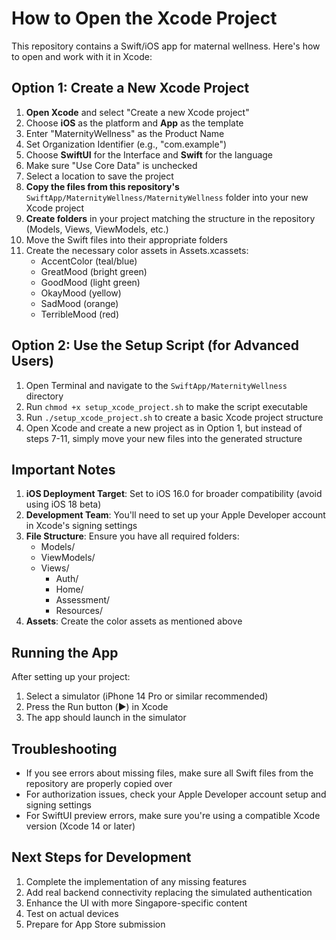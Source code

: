 # How to Open the Xcode Project

This repository contains a Swift/iOS app for maternal wellness. Here's how to open and work with it in Xcode:

## Option 1: Create a New Xcode Project

1. **Open Xcode** and select "Create a new Xcode project"
2. Choose **iOS** as the platform and **App** as the template
3. Enter "MaternityWellness" as the Product Name
4. Set Organization Identifier (e.g., "com.example")
5. Choose **SwiftUI** for the Interface and **Swift** for the language
6. Make sure "Use Core Data" is unchecked
7. Select a location to save the project
8. **Copy the files from this repository's** `SwiftApp/MaternityWellness/MaternityWellness` folder into your new Xcode project
9. **Create folders** in your project matching the structure in the repository (Models, Views, ViewModels, etc.)
10. Move the Swift files into their appropriate folders
11. Create the necessary color assets in Assets.xcassets:
    - AccentColor (teal/blue)
    - GreatMood (bright green)
    - GoodMood (light green)
    - OkayMood (yellow)
    - SadMood (orange)
    - TerribleMood (red)

## Option 2: Use the Setup Script (for Advanced Users)

1. Open Terminal and navigate to the `SwiftApp/MaternityWellness` directory
2. Run `chmod +x setup_xcode_project.sh` to make the script executable
3. Run `./setup_xcode_project.sh` to create a basic Xcode project structure
4. Open Xcode and create a new project as in Option 1, but instead of steps 7-11, simply move your new files into the generated structure

## Important Notes

1. **iOS Deployment Target**: Set to iOS 16.0 for broader compatibility (avoid using iOS 18 beta)
2. **Development Team**: You'll need to set up your Apple Developer account in Xcode's signing settings
3. **File Structure**: Ensure you have all required folders:
   - Models/
   - ViewModels/
   - Views/
     - Auth/
     - Home/
     - Assessment/
     - Resources/
4. **Assets**: Create the color assets as mentioned above

## Running the App

After setting up your project:

1. Select a simulator (iPhone 14 Pro or similar recommended)
2. Press the Run button (▶️) in Xcode
3. The app should launch in the simulator

## Troubleshooting

- If you see errors about missing files, make sure all Swift files from the repository are properly copied over
- For authorization issues, check your Apple Developer account setup and signing settings
- For SwiftUI preview errors, make sure you're using a compatible Xcode version (Xcode 14 or later)

## Next Steps for Development

1. Complete the implementation of any missing features
2. Add real backend connectivity replacing the simulated authentication
3. Enhance the UI with more Singapore-specific content
4. Test on actual devices
5. Prepare for App Store submission